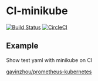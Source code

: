 # CI-minikube

[![Build Status](https://travis-ci.org/gavinzhou/ci-minikube.svg?branch=master)](https://travis-ci.org/gavinzhou/ci-minikube)
[![CircleCI](https://circleci.com/gh/gavinzhou/ci-minikube.svg?style=svg)](https://circleci.com/gh/gavinzhou/ci-minikube)

## Example

Show test yaml with minikube on CI

[gavinzhou/prometheus-kubernetes](https://github.com/gavinzhou/prometheus-kubernetes)